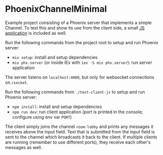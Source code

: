 # PhoenixChannelMinimal

Example project consisting of a Phoenix server that implements a simple Channel.
To test this and show its use from the client side, a small [JS application](./test-client-js) is included as well.

Run the following commands from the project root to setup and run Phoenix server:

* `mix setup`: install and setup dependencies
* `mix phx.server` (or inside IEx with `iex -S mix phx.server`): run server application

The server listens on `localhost:4000`, but only for websocket connections on `/socket`.

Run the following commands from `./test-client-js` to setup and run Phoenix server:

* `npm install`: install and setup dependencies
* `npm run dev`: run client application (port is printed in the console; configure using env var `PORT`)

The client simply joins the channel `room:lobby` and prints any messages it receives above the input field.
Text that is submitted from the input field is sent to the channel which broadcasts it back to the client.
If multiple clients are running (remember to use different ports), they receive each other's messages as well.

